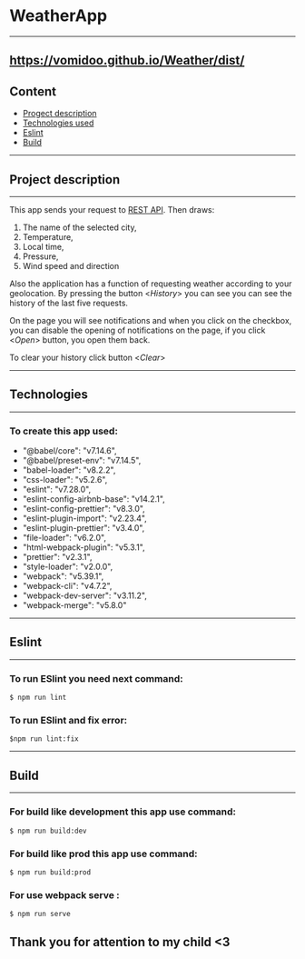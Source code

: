 # WeatherApp
---
https://vomidoo.github.io/Weather/dist/
---
## Content
* [Progect description](#progect-description)
* [Technologies used](#technologies)
* [Eslint](#eslint)
* [Build](#build)

---
## Project description
---

This app sends your request to [REST API](https://weatherstack.com/). Then draws:

  1. The name of the selected city, 
  2. Temperature, 
  3. Local time,
  4. Pressure,
  5. Wind speed and direction
  
 Also the application has a function of requesting weather according to your geolocation. By pressing the button <*History*> you can see you can see the history of the last five requests.

On the page you will see notifications and when you click on the checkbox, you can disable the opening of notifications on the page, if you click <*Open*> button, you open them back. 

To clear your history click button <*Clear*>

---
## Technologies
---
### To create this app used: 
 * "@babel/core": "v7.14.6",
 * "@babel/preset-env": "v7.14.5",
 * "babel-loader": "v8.2.2",
 * "css-loader": "v5.2.6",
 * "eslint": "v7.28.0",
 * "eslint-config-airbnb-base": "v14.2.1",
 * "eslint-config-prettier": "v8.3.0",
 * "eslint-plugin-import": "v2.23.4",
 * "eslint-plugin-prettier": "v3.4.0",
 * "file-loader": "v6.2.0",
 * "html-webpack-plugin": "v5.3.1",
 * "prettier": "v2.3.1",
 * "style-loader": "v2.0.0",
 * "webpack": "v5.39.1",
 * "webpack-cli": "v4.7.2",
 * "webpack-dev-server": "v3.11.2",
 * "webpack-merge": "v5.8.0"
   
---
## Eslint
---
### To run ESlint you need next command:
```
$ npm run lint
```
### To run ESlint and fix error:
```
$npm run lint:fix
```
---
## Build
---
### For build like development this app use command: 
```
$ npm run build:dev
```

### For build like prod this app use command: 
```
$ npm run build:prod
```

### For use webpack serve :
```
$ npm run serve
```

## Thank you for attention to my child <3
